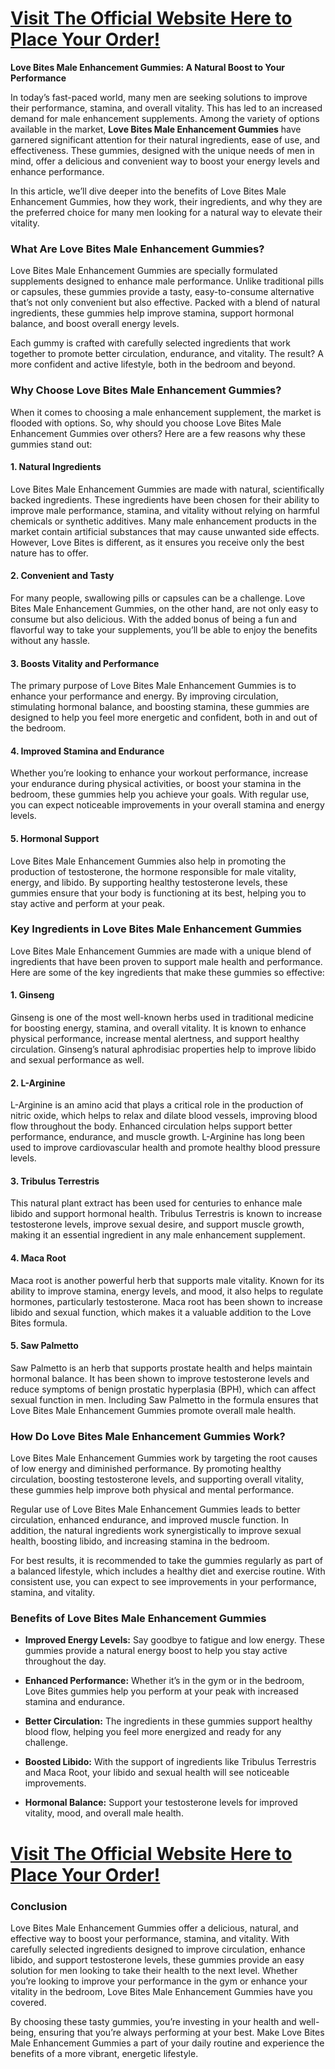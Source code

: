 <h1><a href="https://getdeals24x7.com/order-Love%20"><strong> Visit The Official Website Here to Place Your Order!</strong></a></h1>
<p><strong>Love Bites Male Enhancement Gummies: A Natural Boost to Your Performance</strong></p>
<p>In today&rsquo;s fast-paced world, many men are seeking solutions to improve their performance, stamina, and overall vitality. This has led to an increased demand for male enhancement supplements. Among the variety of options available in the market, <strong>Love Bites Male Enhancement Gummies</strong> have garnered significant attention for their natural ingredients, ease of use, and effectiveness. These gummies, designed with the unique needs of men in mind, offer a delicious and convenient way to boost your energy levels and enhance performance.</p>
<p>In this article, we&rsquo;ll dive deeper into the benefits of Love Bites Male Enhancement Gummies, how they work, their ingredients, and why they are the preferred choice for many men looking for a natural way to elevate their vitality.</p>
<h3>What Are Love Bites Male Enhancement Gummies?</h3>
<p>Love Bites Male Enhancement Gummies are specially formulated supplements designed to enhance male performance. Unlike traditional pills or capsules, these gummies provide a tasty, easy-to-consume alternative that&rsquo;s not only convenient but also effective. Packed with a blend of natural ingredients, these gummies help improve stamina, support hormonal balance, and boost overall energy levels.</p>
<p>Each gummy is crafted with carefully selected ingredients that work together to promote better circulation, endurance, and vitality. The result? A more confident and active lifestyle, both in the bedroom and beyond.</p>
<h3>Why Choose Love Bites Male Enhancement Gummies?</h3>
<p>When it comes to choosing a male enhancement supplement, the market is flooded with options. So, why should you choose Love Bites Male Enhancement Gummies over others? Here are a few reasons why these gummies stand out:</p>
<h4>1. <strong>Natural Ingredients</strong></h4>
<p>Love Bites Male Enhancement Gummies are made with natural, scientifically backed ingredients. These ingredients have been chosen for their ability to improve male performance, stamina, and vitality without relying on harmful chemicals or synthetic additives. Many male enhancement products in the market contain artificial substances that may cause unwanted side effects. However, Love Bites is different, as it ensures you receive only the best nature has to offer.</p>
<h4>2. <strong>Convenient and Tasty</strong></h4>
<p>For many people, swallowing pills or capsules can be a challenge. Love Bites Male Enhancement Gummies, on the other hand, are not only easy to consume but also delicious. With the added bonus of being a fun and flavorful way to take your supplements, you&rsquo;ll be able to enjoy the benefits without any hassle.</p>
<h4>3. <strong>Boosts Vitality and Performance</strong></h4>
<p>The primary purpose of Love Bites Male Enhancement Gummies is to enhance your performance and energy. By improving circulation, stimulating hormonal balance, and boosting stamina, these gummies are designed to help you feel more energetic and confident, both in and out of the bedroom.</p>
<h4>4. <strong>Improved Stamina and Endurance</strong></h4>
<p>Whether you&rsquo;re looking to enhance your workout performance, increase your endurance during physical activities, or boost your stamina in the bedroom, these gummies help you achieve your goals. With regular use, you can expect noticeable improvements in your overall stamina and energy levels.</p>
<h4>5. <strong>Hormonal Support</strong></h4>
<p>Love Bites Male Enhancement Gummies also help in promoting the production of testosterone, the hormone responsible for male vitality, energy, and libido. By supporting healthy testosterone levels, these gummies ensure that your body is functioning at its best, helping you to stay active and perform at your peak.</p>
<h3>Key Ingredients in Love Bites Male Enhancement Gummies</h3>
<p>Love Bites Male Enhancement Gummies are made with a unique blend of ingredients that have been proven to support male health and performance. Here are some of the key ingredients that make these gummies so effective:</p>
<h4>1. <strong>Ginseng</strong></h4>
<p>Ginseng is one of the most well-known herbs used in traditional medicine for boosting energy, stamina, and overall vitality. It is known to enhance physical performance, increase mental alertness, and support healthy circulation. Ginseng&rsquo;s natural aphrodisiac properties help to improve libido and sexual performance as well.</p>
<h4>2. <strong>L-Arginine</strong></h4>
<p>L-Arginine is an amino acid that plays a critical role in the production of nitric oxide, which helps to relax and dilate blood vessels, improving blood flow throughout the body. Enhanced circulation helps support better performance, endurance, and muscle growth. L-Arginine has long been used to improve cardiovascular health and promote healthy blood pressure levels.</p>
<h4>3. <strong>Tribulus Terrestris</strong></h4>
<p>This natural plant extract has been used for centuries to enhance male libido and support hormonal health. Tribulus Terrestris is known to increase testosterone levels, improve sexual desire, and support muscle growth, making it an essential ingredient in any male enhancement supplement.</p>
<h4>4. <strong>Maca Root</strong></h4>
<p>Maca root is another powerful herb that supports male vitality. Known for its ability to improve stamina, energy levels, and mood, it also helps to regulate hormones, particularly testosterone. Maca root has been shown to increase libido and sexual function, which makes it a valuable addition to the Love Bites formula.</p>
<h4>5. <strong>Saw Palmetto</strong></h4>
<p>Saw Palmetto is an herb that supports prostate health and helps maintain hormonal balance. It has been shown to improve testosterone levels and reduce symptoms of benign prostatic hyperplasia (BPH), which can affect sexual function in men. Including Saw Palmetto in the formula ensures that Love Bites Male Enhancement Gummies promote overall male health.</p>
<h3>How Do Love Bites Male Enhancement Gummies Work?</h3>
<p>Love Bites Male Enhancement Gummies work by targeting the root causes of low energy and diminished performance. By promoting healthy circulation, boosting testosterone levels, and supporting overall vitality, these gummies help improve both physical and mental performance.</p>
<p>Regular use of Love Bites Male Enhancement Gummies leads to better circulation, enhanced endurance, and improved muscle function. In addition, the natural ingredients work synergistically to improve sexual health, boosting libido, and increasing stamina in the bedroom.</p>
<p>For best results, it is recommended to take the gummies regularly as part of a balanced lifestyle, which includes a healthy diet and exercise routine. With consistent use, you can expect to see improvements in your performance, stamina, and vitality.</p>
<h3>Benefits of Love Bites Male Enhancement Gummies</h3>
<ul>
<li>
<p><strong>Improved Energy Levels:</strong> Say goodbye to fatigue and low energy. These gummies provide a natural energy boost to help you stay active throughout the day.</p>
</li>
<li>
<p><strong>Enhanced Performance:</strong> Whether it&rsquo;s in the gym or in the bedroom, Love Bites gummies help you perform at your peak with increased stamina and endurance.</p>
</li>
<li>
<p><strong>Better Circulation:</strong> The ingredients in these gummies support healthy blood flow, helping you feel more energized and ready for any challenge.</p>
</li>
<li>
<p><strong>Boosted Libido:</strong> With the support of ingredients like Tribulus Terrestris and Maca Root, your libido and sexual health will see noticeable improvements.</p>
</li>
<li>
<p><strong>Hormonal Balance:</strong> Support your testosterone levels for improved vitality, mood, and overall male health.</p>
</li>
</ul>
<h1><a href="https://getdeals24x7.com/order-Love%20"><strong>Visit The Official Website Here to Place Your Order!</strong></a></h1>
<h3>Conclusion</h3>
<p>Love Bites Male Enhancement Gummies offer a delicious, natural, and effective way to boost your performance, stamina, and vitality. With carefully selected ingredients designed to improve circulation, enhance libido, and support testosterone levels, these gummies provide an easy solution for men looking to take their health to the next level. Whether you&rsquo;re looking to improve your performance in the gym or enhance your vitality in the bedroom, Love Bites Male Enhancement Gummies have you covered.</p>
<p>By choosing these tasty gummies, you&rsquo;re investing in your health and well-being, ensuring that you&rsquo;re always performing at your best. Make Love Bites Male Enhancement Gummies a part of your daily routine and experience the benefits of a more vibrant, energetic lifestyle.</p>
